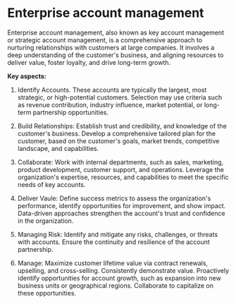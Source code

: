 # Enterprise account management

Enterprise account management, also known as key account management or strategic account management, is a comprehensive approach to nurturing relationships with customers at large companies. It involves a deep understanding of the customer's business, and aligning resources to deliver value, foster loyalty, and drive long-term growth.

**Key aspects:**

1. Identify Accounts. These accounts are typically the largest, most strategic, or high-potential customers. Selection may use criteria such as revenue contribution, industry influence, market potential, or long-term partnership opportunities.

2. Build Relationships: Establish trust and credibility, and knowledge of the customer's business. Develop a comprehensive tailored plan for the customer, based on the customer's goals, market trends, competitive landscape, and capabilities.

3. Collaborate: Work with internal departments, such as sales, marketing, product development, customer support, and operations. Leverage the organization's expertise, resources, and capabilities to meet the specific needs of key accounts.

4. Deliver Vaule: Define success metrics to assess the organization's performance, identify opportunities for improvement, and show impact. Data-driven approaches strengthen the account's trust and confidence in the organization.

5. Managing Risk: Identify and mitigate any risks, challenges, or threats with accounts. Ensure the continuity and resilience of the account partnership.

6. Manage: Maximize customer lifetime value via contract renewals, upselling, and cross-selling. Consistently demonstrate value. Proactively identify opportunities for account growth, such as expansion into new business units or geographical regions. Collaborate to capitalize on these opportunities.
